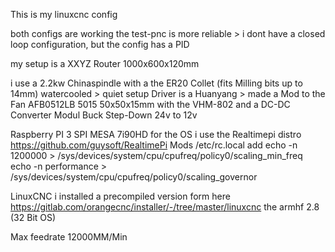 This is my linuxcnc config

both configs are working 
the test-pnc is more reliable > i dont have a closed loop configuration, but the config has a PID

my setup is a XXYZ Router
1000x600x120mm

i use a 2.2kw Chinaspindle with a the ER20 Collet (fits Milling bits up to 14mm)
watercooled > quiet setup
Driver is a Huanyang > made a Mod to the Fan
AFB0512LB 5015 50x50x15mm with the VHM-802 and a DC-DC Converter Modul Buck Step-Down 24v to 12v

Raspberry PI 3 SPI MESA 7i90HD
for the OS i use the Realtimepi distro https://github.com/guysoft/RealtimePi
Mods   /etc/rc.local
add 
echo -n 1200000 > /sys/devices/system/cpu/cpufreq/policy0/scaling_min_freq
echo -n performance > /sys/devices/system/cpu/cpufreq/policy0/scaling_governor

LinuxCNC i installed a precompiled version form here
https://gitlab.com/orangecnc/installer/-/tree/master/linuxcnc
the armhf 2.8 (32 Bit OS)

Max feedrate 12000MM/Min
